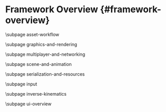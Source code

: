 Framework Overview {#framework-overview}
========================================

\subpage asset-workflow

\subpage graphics-and-rendering

\subpage multiplayer-and-networking

\subpage scene-and-animation

\subpage serialization-and-resources

\subpage input

\subpage inverse-kinematics

\subpage ui-overview
